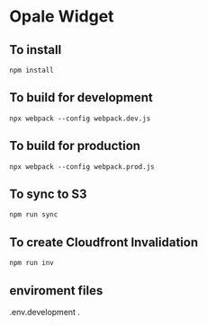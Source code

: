 # Opale Widget

## To install

`npm install`

## To build for development

`npx webpack --config webpack.dev.js`

## To build for production

`npx webpack --config webpack.prod.js`

## To sync to S3

`npm run sync`

## To create Cloudfront Invalidation

`npm run inv`

## enviroment files

.env.development
.